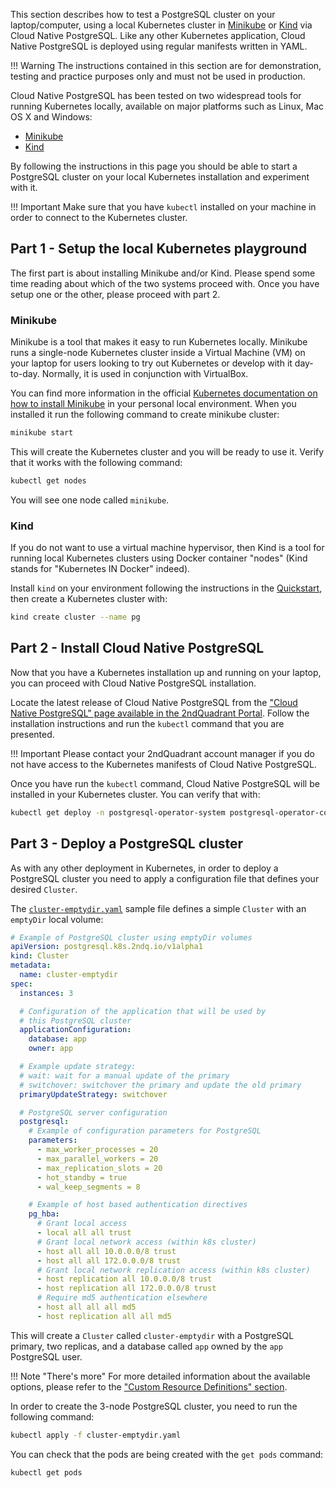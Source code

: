 This section describes how to test a PostgreSQL cluster on your laptop/computer,
using a local Kubernetes cluster in
[Minikube](https://kubernetes.io/docs/setup/learning-environment/minikube/) or
[Kind](https://kind.sigs.k8s.io/) via Cloud Native PostgreSQL.
Like any other Kubernetes application, Cloud Native PostgreSQL is deployed using
regular manifests written in YAML.

!!! Warning
    The instructions contained in this section are for demonstration,
    testing and practice purposes only and must not be used in production.

Cloud Native PostgreSQL has been tested on two widespread tools for running
Kubernetes locally, available on major platforms such as Linux, Mac OS X
and Windows:

- [Minikube](https://kubernetes.io/docs/setup/learning-environment/minikube/)
- [Kind](https://kind.sigs.k8s.io/)

By following the instructions in this page you should be able to start a PostgreSQL
cluster on your local Kubernetes installation and experiment with it.

!!! Important
    Make sure that you have `kubectl` installed on your machine in order
    to connect to the Kubernetes cluster.

## Part 1 - Setup the local Kubernetes playground

The first part is about installing Minikube and/or Kind. Please spend some time
reading about which of the two systems proceed with. Once you have setup one or the
other, please proceed with part 2.

### Minikube

Minikube is a tool that makes it easy to run Kubernetes locally. Minikube runs a
single-node Kubernetes cluster inside a Virtual Machine (VM) on your laptop for
users looking to try out Kubernetes or develop with it day-to-day. Normally, it
is used in conjunction with VirtualBox.

You can find more information in the official [Kubernetes documentation on how to
install Minikube](https://kubernetes.io/docs/tasks/tools/install-minikube) in your personal local environment.
When you installed it run the following command to create  minikube cluster:

```sh
minikube start
```

This will create the Kubernetes cluster and you will be ready to use it.
Verify that it works with the following command:

```sh
kubectl get nodes
```

You will see one node called `minikube`.

### Kind

If you do not want to use a virtual machine hypervisor, then Kind is a tool for running
local Kubernetes clusters using Docker container "nodes" (Kind stands for "Kubernetes IN Docker" indeed).

Install `kind` on your environment following the instructions in the [Quickstart](https://kind.sigs.k8s.io/docs/user/quick-start),
then create a Kubernetes cluster with:

```sh
kind create cluster --name pg
```

## Part 2 - Install Cloud Native PostgreSQL

Now that you have a Kubernetes installation up and running on your laptop,
you can proceed with Cloud Native PostgreSQL installation.

Locate the latest release of Cloud Native PostgreSQL from the
["Cloud Native PostgreSQL" page available in the 2ndQuadrant Portal](https://access.2ndquadrant.com/customer_portal/sw/cloud-native-postgresql/).
Follow the installation instructions and run the `kubectl` command that you are presented.

!!! Important
    Please contact your 2ndQuadrant account manager if you do not have access to the Kubernetes manifests of Cloud Native PostgreSQL.

Once you have run the `kubectl` command, Cloud Native PostgreSQL will be installed in your Kubernetes cluster.
You can verify that with:

```sh
kubectl get deploy -n postgresql-operator-system postgresql-operator-controller-manager
```

## Part 3 - Deploy a PostgreSQL cluster

As with any other deployment in Kubernetes, in order to deploy a PostgreSQL cluster
you need to apply a configuration file that defines your desired `Cluster`.

The [`cluster-emptydir.yaml`](samples/cluster-emptydir.yaml) sample file
defines a simple `Cluster` with an `emptyDir` local volume:

```yaml
# Example of PostgreSQL cluster using emptyDir volumes
apiVersion: postgresql.k8s.2ndq.io/v1alpha1
kind: Cluster
metadata:
  name: cluster-emptydir
spec:
  instances: 3

  # Configuration of the application that will be used by
  # this PostgreSQL cluster
  applicationConfiguration:
    database: app
    owner: app

  # Example update strategy:
  # wait: wait for a manual update of the primary
  # switchover: switchover the primary and update the old primary
  primaryUpdateStrategy: switchover

  # PostgreSQL server configuration
  postgresql:
    # Example of configuration parameters for PostgreSQL
    parameters:
      - max_worker_processes = 20
      - max_parallel_workers = 20
      - max_replication_slots = 20
      - hot_standby = true
      - wal_keep_segments = 8

    # Example of host based authentication directives
    pg_hba:
      # Grant local access
      - local all all trust
      # Grant local network access (within k8s cluster)
      - host all all 10.0.0.0/8 trust
      - host all all 172.0.0.0/8 trust
      # Grant local network replication access (within k8s cluster)
      - host replication all 10.0.0.0/8 trust
      - host replication all 172.0.0.0/8 trust
      # Require md5 authentication elsewhere
      - host all all all md5
      - host replication all all md5
```

This will create a `Cluster` called `cluster-emptydir` with a PostgreSQL
primary, two replicas, and a database called `app` owned by the `app` PostgreSQL user.

!!! Note "There's more"
    For more detailed information about the available options, please refer
    to the ["Custom Resource Definitions" section](crd.md).

In order to create the 3-node PostgreSQL cluster, you need to run the following command:

```sh
kubectl apply -f cluster-emptydir.yaml
```

You can check that the pods are being created with the `get pods` command:

```sh
kubectl get pods
```
